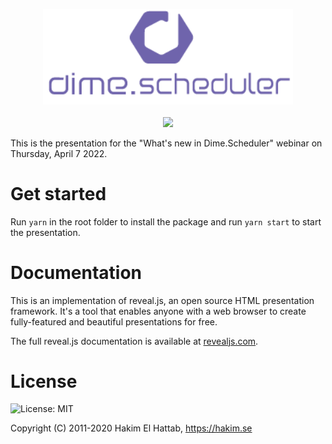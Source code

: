 <p align="center">
  <img src="./assets/dimescheduler.png" alt="reveal.js" width="400">
  <br><br>
<img src="https://img.shields.io/badge/Webinar-2022.1.0-green" />

This is the presentation for the "What's new in Dime.Scheduler" webinar on Thursday, April 7 2022.

# Get started

Run `yarn` in the root folder to install the package and run `yarn start` to start the presentation.

# Documentation

This is an implementation of reveal.js, an open source HTML presentation framework. It's a tool that enables anyone with a web browser to create fully-featured and beautiful presentations for free.

The full reveal.js documentation is available at [revealjs.com](https://revealjs.com).

# License

![License: MIT](https://img.shields.io/badge/License-MIT-green.svg)

Copyright (C) 2011-2020 Hakim El Hattab, https://hakim.se
